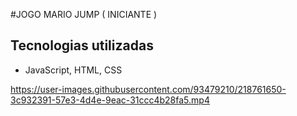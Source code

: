 #JOGO MARIO JUMP ( INICIANTE )

## Tecnologias utilizadas
- JavaScript, HTML, CSS

https://user-images.githubusercontent.com/93479210/218761650-3c932391-57e3-4d4e-9eac-31ccc4b28fa5.mp4

